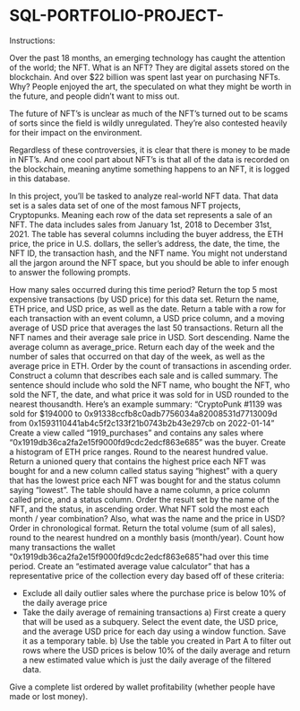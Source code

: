 # SQL-PORTFOLIO-PROJECT-

Instructions:

Over the past 18 months, an emerging technology has caught the attention of the world; the NFT. What is an NFT? They are digital assets stored on the blockchain. And over $22 billion was spent last year on purchasing NFTs. Why? People enjoyed the art, the speculated on what they might be worth in the future, and people didn’t want to miss out. 
 
The future of NFT’s is unclear as much of the NFT’s turned out to be scams of sorts since the field is wildly unregulated. They’re also contested heavily for their impact on the environment.
 
Regardless of these controversies, it is clear that there is money to be made in NFT’s. And one cool part about NFT’s is that all of the data is recorded on the blockchain, meaning anytime something happens to an NFT, it is logged in this database. 
 
In this project, you’ll be tasked to analyze real-world NFT data. 
That data set is a sales data set of one of the most famous NFT projects, Cryptopunks. Meaning each row of the data set represents a sale of an NFT. The data includes sales from January 1st, 2018 to December 31st, 2021. The table has several columns including the buyer address, the ETH price, the price in U.S. dollars, the seller’s address, the date, the time, the NFT ID, the transaction hash, and the NFT name.
You might not understand all the jargon around the NFT space, but you should be able to infer enough to answer the following prompts.
 
How many sales occurred during this time period? 
Return the top 5 most expensive transactions (by USD price) for this data set. Return the name, ETH price, and USD price, as well as the date.
Return a table with a row for each transaction with an event column, a USD price column, and a moving average of USD price that averages the last 50 transactions.
Return all the NFT names and their average sale price in USD. Sort descending. Name the average column as average_price.
Return each day of the week and the number of sales that occurred on that day of the week, as well as the average price in ETH. Order by the count of transactions in ascending order.
Construct a column that describes each sale and is called summary. The sentence should include who sold the NFT name, who bought the NFT, who sold the NFT, the date, and what price it was sold for in USD rounded to the nearest thousandth.
 Here’s an example summary:
 “CryptoPunk #1139 was sold for $194000 to 0x91338ccfb8c0adb7756034a82008531d7713009d from 0x1593110441ab4c5f2c133f21b0743b2b43e297cb on 2022-01-14”
Create a view called “1919_purchases” and contains any sales where “0x1919db36ca2fa2e15f9000fd9cdc2edcf863e685” was the buyer.
Create a histogram of ETH price ranges. Round to the nearest hundred value. 
Return a unioned query that contains the highest price each NFT was bought for and a new column called status saying “highest” with a query that has the lowest price each NFT was bought for and the status column saying “lowest”. The table should have a name column, a price column called price, and a status column. Order the result set by the name of the NFT, and the status, in ascending order. 
What NFT sold the most each month / year combination? Also, what was the name and the price in USD? Order in chronological format. 
Return the total volume (sum of all sales), round to the nearest hundred on a monthly basis (month/year).
Count how many transactions the wallet "0x1919db36ca2fa2e15f9000fd9cdc2edcf863e685"had over this time period.
Create an “estimated average value calculator” that has a representative price of the collection every day based off of these criteria:
 - Exclude all daily outlier sales where the purchase price is below 10% of the daily average price
 - Take the daily average of remaining transactions
 a) First create a query that will be used as a subquery. Select the event date, the USD price, and the average USD price for each day using a window function. Save it as a temporary table.
 b) Use the table you created in Part A to filter out rows where the USD prices is below 10% of the daily average and return a new estimated value which is just the daily average of the filtered data.

Give a complete list ordered by wallet profitability (whether people have made or lost money).

